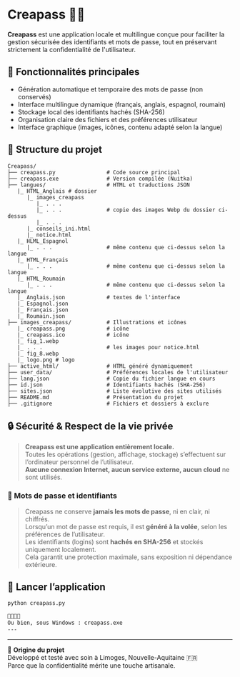 # Creapass 🔐🌐

**Creapass** est une application locale et multilingue conçue pour faciliter la gestion sécurisée des identifiants et mots de passe, tout en préservant strictement la confidentialité de l'utilisateur.

## 🧰 Fonctionnalités principales
- Génération automatique et temporaire des mots de passe (non conservés)
- Interface multilingue dynamique (français, anglais, espagnol, roumain)
- Stockage local des identifiants hachés (SHA-256)
- Organisation claire des fichiers et des préférences utilisateur
- Interface graphique (images, icônes, contenu adapté selon la langue)

## 📂 Structure du projet
```
Creapass/
├── creapass.py                # Code source principal
├── creapass.exe               # Version compilée (Nuitka)
├── langues/                   # HTML et traductions JSON
   |_ HTML_Anglais # dossier
      |_ images_creapass
         |_ . . .
         |_ . . .              # copie des images Webp du dossier ci-dessus
         |_ . . .
      |_ conseils_ini.html
      |_ notice.html
   |_ HLML_Espagnol
      |_ . . .                 # même contenu que ci-dessus selon la langue
   |_ HTML_Français
      |_ . . .                 # même contenu que ci-dessus selon la langue
   |_ HTML_Roumain
      |_ . . .                 # même contenu que ci-dessus selon la langue
   |_ Anglais.json             # textes de l'interface
   |_ Espagnol.json
   |_ Français.json
   |_ Roumain.json
├── images_creapass/           # Illustrations et icônes
   |_ creapass.png             # icône
   |_ creapass.ico             # icône
   |_ fig_1.webp
   |_ . . .                    # les images pour notice.html
   |_ fig_8.webp
   |_ logo.png # logo
├── active_html/               # HTML généré dynamiquement 
├── user_data/                 # Préférences locales de l'utilisateur
├── lang.json                  # Copie du fichier langue en cours
├── id.json                    # Identifiants hachés (SHA-256)
├── sites.json                 # Liste évolutive des sites utilisés
├── README.md                  # Présentation du projet
├── .gitignore                 # Fichiers et dossiers à exclure
```

## 🔒 Sécurité & Respect de la vie privée

> **Creapass est une application entièrement locale.**  
> Toutes les opérations (gestion, affichage, stockage) s’effectuent sur l’ordinateur personnel de l’utilisateur.  
> **Aucune connexion Internet, aucun service externe, aucun cloud** ne sont utilisés.

### 🔑 Mots de passe et identifiants

> Creapass ne conserve **jamais les mots de passe**, ni en clair, ni chiffrés.  
> Lorsqu’un mot de passe est requis, il est **généré à la volée**, selon les préférences de l’utilisateur.  
> Les identifiants (logins) sont **hachés en SHA-256** et stockés uniquement localement.  
> Cela garantit une protection maximale, sans exposition ni dépendance extérieure.

## 🚀 Lancer l’application
```bash
python creapass.py


Ou bien, sous Windows : creapass.exe
---
```
---

🧭 **Origine du projet**  
Développé et testé avec soin à Limoges, Nouvelle-Aquitaine 🇫🇷  
Parce que la confidentialité mérite une touche artisanale.


